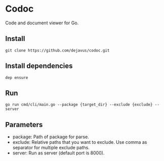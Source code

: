 # Codoc

Code and document viewer for Go.

## Install

`git clone https://github.com/dejavus/codoc.git`

## Install dependencies

`dep ensure`

## Run

`go run cmd/cli/main.go --package {target_dir} --exclude {exclude} --server`

## Parameters

- package: Path of package for parse.
- exclude: Relative paths that you want to exclude. Use comma as separator for multiple exclude paths.
- server: Run as server (default port is 8000).
